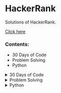 # HackerRank

Solutions of HackerRank.

[Click here](https://sasank174.github.io/HackerRank/ "link")

### Contents:

- 30 Days of Code
- Problem Solving
- Python

<details>
  <summary>30 Days of Code</summary>
  
  ## **30 Days of Code**

| NAME                                            |                                                                  Link                                                                  |
| :---------------------------------------------- | :------------------------------------------------------------------------------------------------------------------------------------: |
| Day_0_Hello,\_World.py                          |             [code](https://github.com/sasank174/HackerRank/blob/main/30%20Days%20of%20Code/Day_0_Hello%2C_World.py "code")             |
| Day_1_Data_Types.py                             |               [code](https://github.com/sasank174/HackerRank/blob/main/30%20Days%20of%20Code/Day_1_Data_Types.py "code")               |
| Day_2_Operators.py                              |               [code](https://github.com/sasank174/HackerRank/blob/main/30%20Days%20of%20Code/Day_2_Operators.py "code")                |
| Day_3_Intro_to_Conditional_Statements.py        |    [code](https://github.com/sasank174/HackerRank/blob/main/30%20Days%20of%20Code/Day_3_Intro_to_Conditional_Statements.py "code")     |
| Day_4_Class_vs_Instance.py                      |           [code](https://github.com/sasank174/HackerRank/blob/main/30%20Days%20of%20Code/Day_4_Class_vs_Instance.py "code")            |
| Day_5_Loops.py                                  |                 [code](https://github.com/sasank174/HackerRank/blob/main/30%20Days%20of%20Code/Day_5_Loops.py "code")                  |
| Day_6_Let's_Review.py                           |              [code](https://github.com/sasank174/HackerRank/blob/main/30%20Days%20of%20Code/Day_6_Let's_Review.py "code")              |
| Day_7_Arrays.py                                 |                 [code](https://github.com/sasank174/HackerRank/blob/main/30%20Days%20of%20Code/Day_7_Arrays.py "code")                 |
| Day_8_Dictionaries_and_Maps.py                  |         [code](https://github.com/sasank174/HackerRank/blob/main/30%20Days%20of%20Code/Day_8_Dictionaries_and_Maps.py "code")          |
| Day_9_Recursion_3.py                            |              [code](https://github.com/sasank174/HackerRank/blob/main/30%20Days%20of%20Code/Day_9_Recursion_3.py "code")               |
| Day_10_Binary_Numbers.py                        |            [code](https://github.com/sasank174/HackerRank/blob/main/30%20Days%20of%20Code/Day_10_Binary_Numbers.py "code")             |
| Day_11_2D_Arrays.py                             |               [code](https://github.com/sasank174/HackerRank/blob/main/30%20Days%20of%20Code/Day_11_2D_Arrays.py "code")               |
| Day_12_Inheritance.py                           |              [code](https://github.com/sasank174/HackerRank/blob/main/30%20Days%20of%20Code/Day_12_Inheritance.py "code")              |
| Day_13_Abstract_Classes.py                      |           [code](https://github.com/sasank174/HackerRank/blob/main/30%20Days%20of%20Code/Day_13_Abstract_Classes.py "code")            |
| Day_14_Scope.py                                 |                 [code](https://github.com/sasank174/HackerRank/blob/main/30%20Days%20of%20Code/Day_14_Scope.py "code")                 |
| Day_15_Linked_List.py                           |              [code](https://github.com/sasank174/HackerRank/blob/main/30%20Days%20of%20Code/Day_15_Linked_List.py "code")              |
| Day_16_Exceptions_String_to_Integer.py          |     [code](https://github.com/sasank174/HackerRank/blob/main/30%20Days%20of%20Code/Day_16_Exceptions_String_to_Integer.py "code")      |
| Day_17_More_Exceptions.py                       |            [code](https://github.com/sasank174/HackerRank/blob/main/30%20Days%20of%20Code/Day_17_More_Exceptions.py "code")            |
| Day_18_Queues_and_Stacks.py                     |           [code](https://github.com/sasank174/HackerRank/blob/main/30%20Days%20of%20Code/Day_18_Queues_and_Stacks.py "code")           |
| Day_19_Interfaces.py                            |              [code](https://github.com/sasank174/HackerRank/blob/main/30%20Days%20of%20Code/Day_19_Interfaces.py "code")               |
| Day_20_Sorting.py                               |                [code](https://github.com/sasank174/HackerRank/blob/main/30%20Days%20of%20Code/Day_20_Sorting.py "code")                |
| Day_21_Generics.cpp                             |               [code](https://github.com/sasank174/HackerRank/blob/main/30%20Days%20of%20Code/Day_21_Generics.cpp "code")               |
| Day_22_Binary_Search_Trees.py                   |          [code](https://github.com/sasank174/HackerRank/blob/main/30%20Days%20of%20Code/Day_22_Binary_Search_Trees.py "code")          |
| Day_23_BST_Level_Order_Traversal.py             |       [code](https://github.com/sasank174/HackerRank/blob/main/30%20Days%20of%20Code/Day_23_BST_Level_Order_Traversal.py "code")       |
| Day_24_More_Linked_Lists.py                     |           [code](https://github.com/sasank174/HackerRank/blob/main/30%20Days%20of%20Code/Day_24_More_Linked_Lists.py "code")           |
| Day_25_Running_Time_and_Complexity.py           |      [code](https://github.com/sasank174/HackerRank/blob/main/30%20Days%20of%20Code/Day_25_Running_Time_and_Complexity.py "code")      |
| Day_26_Nested_Logic.py                          |             [code](https://github.com/sasank174/HackerRank/blob/main/30%20Days%20of%20Code/Day_26_Nested_Logic.py "code")              |
| Day_27_Testing.py                               |                [code](https://github.com/sasank174/HackerRank/blob/main/30%20Days%20of%20Code/Day_27_Testing.py "code")                |
| Day_28_RegEx_Patterns_and_Intro_to_Databases.py | [code](https://github.com/sasank174/HackerRank/blob/main/30%20Days%20of%20Code/Day_28_RegEx_Patterns_and_Intro_to_Databases.py "code") |
| Day_29_Bitwise_AND.py                           |              [code](https://github.com/sasank174/HackerRank/blob/main/30%20Days%20of%20Code/Day_29_Bitwise_AND.py "code")              |

</details>

<details>
  <summary>Problem Solving</summary>
  
  ## **Problem Solving**
  |	NAME	|	Link	|
|	:------------	|	:---------------:	|
|       Solve_Me_First.py   |	[code](https://github.com/sasank174/HackerRank/blob/main/Problem%20Solving/Solve_Me_First.py "code")	|
|       Simple_Array_Sum.py   |	[code](https://github.com/sasank174/HackerRank/blob/main/Problem%20Solving/Simple_Array_Sum.py "code")	|
|       Compare_the_Triplets.py   |	[code](https://github.com/sasank174/HackerRank/blob/main/Problem%20Solving/Compare_the_Triplets.py "code")	|
|       A_Very_Big_Sum.py   |	[code](https://github.com/sasank174/HackerRank/blob/main/Problem%20Solving/A_Very_Big_Sum.py "code")	|
|       Diagonal_Difference.py   |	[code](https://github.com/sasank174/HackerRank/blob/main/Problem%20Solving/Diagonal_Difference.py "code")	|
|       Plus_Minus.py   |	[code](https://github.com/sasank174/HackerRank/blob/main/Problem%20Solving/Plus_Minus.py "code")	|
|       Staircase.py   |	[code](https://github.com/sasank174/HackerRank/blob/main/Problem%20Solving/Staircase.py "code")	|
|       Mini_Max_Sum.py   |	[code](https://github.com/sasank174/HackerRank/blob/main/Problem%20Solving/Mini_Max_Sum.py "code")	|
|       Birthday_Cake_Candles.py   |	[code](https://github.com/sasank174/HackerRank/blob/main/Problem%20Solving/Birthday_Cake_Candles.py "code")	|
|       Time_Conversion.py   |	[code](https://github.com/sasank174/HackerRank/blob/main/Problem%20Solving/Time_Conversion.py "code")	|
|       Grading_Students.py   |	[code](https://github.com/sasank174/HackerRank/blob/main/Problem%20Solving/Grading_Students.py "code")	|
|       Apple_and_Orange.py   |	[code](https://github.com/sasank174/HackerRank/blob/main/Problem%20Solving/Apple_and_Orange.py "code")	|
|       Number_Line_Jumps.py   |	[code](https://github.com/sasank174/HackerRank/blob/main/Problem%20Solving/Number_Line_Jumps.py "code")	|
|       Between_Two_Sets.py   |	[code](https://github.com/sasank174/HackerRank/blob/main/Problem%20Solving/Between_Two_Sets.py "code")	|
|       Subarray_Division.py   |	[code](https://github.com/sasank174/HackerRank/blob/main/Problem%20Solving/Subarray_Division.py "code")	|
|       Divisible_Sum_Pairs.py   |	[code](https://github.com/sasank174/HackerRank/blob/main/Problem%20Solving/Divisible_Sum_Pairs.py "code")	|
|       Breaking_the_Records.py   |	[code](https://github.com/sasank174/HackerRank/blob/main/Problem%20Solving/Breaking_the_Records.py "code")	|
|       Migratory_Birds.py   |	[code](https://github.com/sasank174/HackerRank/blob/main/Problem%20Solving/Migratory_Birds.py "code")	|
|       Day_of_the_Programmer.py   |	[code](https://github.com/sasank174/HackerRank/blob/main/Problem%20Solving/Day_of_the_Programmer.py "code")	|
|       Bill_Division.py   |	[code](https://github.com/sasank174/HackerRank/blob/main/Problem%20Solving/Bill_Division.py "code")	|
|       Sales_by_Match.py   |	[code](https://github.com/sasank174/HackerRank/blob/main/Problem%20Solving/Sales_by_Match.py "code")	|
|       Drawing_Book.py   |	[code](https://github.com/sasank174/HackerRank/blob/main/Problem%20Solving/Drawing_Book.py "code")	|
|       Counting_Valleys.py   |	[code](https://github.com/sasank174/HackerRank/blob/main/Problem%20Solving/Counting_Valleys.py "code")	|
|       Electronics_Shop.py   |	[code](https://github.com/sasank174/HackerRank/blob/main/Problem%20Solving/Electronics_Shop.py "code")	|
|       Cats_and_a_Mouse.py   |	[code](https://github.com/sasank174/HackerRank/blob/main/Problem%20Solving/Cats_and_a_Mouse.py "code")	|
|       Picking_Numbers.py   |	[code](https://github.com/sasank174/HackerRank/blob/main/Problem%20Solving/Picking_Numbers.py "code")	|
|       Climbing_the_Leaderboard.py   |	[code](https://github.com/sasank174/HackerRank/blob/main/Problem%20Solving/Climbing_the_Leaderboard.py "code")	|
|       The_Hurdle_Race.py   |	[code](https://github.com/sasank174/HackerRank/blob/main/Problem%20Solving/The_Hurdle_Race.py "code")	|
|       Designer_PDF_Viewer.py   |	[code](https://github.com/sasank174/HackerRank/blob/main/Problem%20Solving/Designer_PDF_Viewer.py "code")	|
|       Utopian_Tree.py   |	[code](https://github.com/sasank174/HackerRank/blob/main/Problem%20Solving/Utopian_Tree.py "code")	|
|       Angry_Professor.py   |	[code](https://github.com/sasank174/HackerRank/blob/main/Problem%20Solving/Angry_Professor.py "code")	|
|       Beautiful_Days_at_the_Movies.py   |	[code](https://github.com/sasank174/HackerRank/blob/main/Problem%20Solving/Beautiful_Days_at_the_Movies.py "code")	|
|       Sequence_Equation.py   |	[code](https://github.com/sasank174/HackerRank/blob/main/Problem%20Solving/Sequence_Equation.py "code")	|
|       Save_the_Prisoner.py   |	[code](https://github.com/sasank174/HackerRank/blob/main/Problem%20Solving/Save_the_Prisoner.py "code")	|
|       Circular_Array_Rotation.py   |	[code](https://github.com/sasank174/HackerRank/blob/main/Problem%20Solving/Circular_Array_Rotation.py "code")	|
|       Jumping_on_the_Clouds_Revisited.py   |	[code](https://github.com/sasank174/HackerRank/blob/main/Problem%20Solving/Jumping_on_the_Clouds_Revisited.py "code")	|
|       Viral_Advertising.py   |	[code](https://github.com/sasank174/HackerRank/blob/main/Problem%20Solving/Viral_Advertising.py "code")	|
|       Find_Digits.py   |	[code](https://github.com/sasank174/HackerRank/blob/main/Problem%20Solving/Find_Digits.py "code")	|
|       Extra_Long_Factorials.py   |	[code](https://github.com/sasank174/HackerRank/blob/main/Problem%20Solving/Extra_Long_Factorials.py "code")	|
|       Library_Fine.py   |	[code](https://github.com/sasank174/HackerRank/blob/main/Problem%20Solving/Library_Fine.py "code")	|
|       Cut_the_sticks.py   |	[code](https://github.com/sasank174/HackerRank/blob/main/Problem%20Solving/Cut_the_sticks.py "code")	|
|       Non_Divisible_Subset.py   |	[code](https://github.com/sasank174/HackerRank/blob/main/Problem%20Solving/Non_Divisible_Subset.py "code")	|
|       Repeated_String.py   |	[code](https://github.com/sasank174/HackerRank/blob/main/Problem%20Solving/Repeated_String.py "code")	|
</details>

<details>
  <summary>Python</summary>
  
  ## **Python**

| NAME                           |                                                  Link                                                  |
| :----------------------------- | :----------------------------------------------------------------------------------------------------: |
| Arithmetic_Operators.py        |    [code](https://github.com/sasank174/HackerRank/blob/main/Python/Arithmetic_Operators.py "code")     |
| Find_a_string.py               |        [code](https://github.com/sasank174/HackerRank/blob/main/Python/Find_a_string.py "code")        |
| Find_the_Runner_Up_Score!.py   |  [code](https://github.com/sasank174/HackerRank/blob/main/Python/Find_the_Runner_Up_Score!.py "code")  |
| Finding_the_percentage.py      |   [code](https://github.com/sasank174/HackerRank/blob/main/Python/Finding_the_percentage.py "code")    |
| List_Comprehensions.py         |     [code](https://github.com/sasank174/HackerRank/blob/main/Python/List_Comprehensions.py "code")     |
| Lists.py                       |            [code](https://github.com/sasank174/HackerRank/blob/main/Python/Lists.py "code")            |
| Loops.py                       |            [code](https://github.com/sasank174/HackerRank/blob/main/Python/Loops.py "code")            |
| Mutations.py                   |          [code](https://github.com/sasank174/HackerRank/blob/main/Python/Mutations.py "code")          |
| Nested_Lists.py                |        [code](https://github.com/sasank174/HackerRank/blob/main/Python/Nested_Lists.py "code")         |
| Print_Function.py              |       [code](https://github.com/sasank174/HackerRank/blob/main/Python/Print_Function.py "code")        |
| Python_Division.py             |       [code](https://github.com/sasank174/HackerRank/blob/main/Python/Python_Division.py "code")       |
| Python_If-Else.py              |       [code](https://github.com/sasank174/HackerRank/blob/main/Python/Python_If-Else.py "code")        |
| Say_Hello_World_With_Python.py | [code](https://github.com/sasank174/HackerRank/blob/main/Python/Say_Hello_World_With_Python.py "code") |
| String_Split_and_Join.py       |    [code](https://github.com/sasank174/HackerRank/blob/main/Python/String_Split_and_Join.py "code")    |
| String_Validators.py           |      [code](https://github.com/sasank174/HackerRank/blob/main/Python/String_Validators.py "code")      |
| sWAP_cASE.py                   |          [code](https://github.com/sasank174/HackerRank/blob/main/Python/sWAP_cASE.py "code")          |
| Text_Alignment.py              |       [code](https://github.com/sasank174/HackerRank/blob/main/Python/Text_Alignment.py "code")        |
| Text_Wrap.py                   |          [code](https://github.com/sasank174/HackerRank/blob/main/Python/Text_Wrap.py "code")          |
| Tuples.py                      |           [code](https://github.com/sasank174/HackerRank/blob/main/Python/Tuples.py "code")            |
| What's_Your_Name.py            |      [code](https://github.com/sasank174/HackerRank/blob/main/Python/What's_Your_Name.py "code")       |
| Write_a_function.py            |      [code](https://github.com/sasank174/HackerRank/blob/main/Python/Write_a_function.py "code")       |
| The_Minion_Game.py             |       [code](https://github.com/sasank174/HackerRank/blob/main/Python/The_Minion_Game.py "code")       |
| String_Formatting.py           |      [code](https://github.com/sasank174/HackerRank/blob/main/Python/String_Formatting.py "code")      |
| Merge_the_Tools!.py            |      [code](https://github.com/sasank174/HackerRank/blob/main/Python/Merge_the_Tools!.py "code")       |
| itertools.product().py         |    [code](<https://github.com/sasank174/HackerRank/blob/main/Python/itertools.product().py> "code")    |
| itertools.permutations().py    | [code](<https://github.com/sasank174/HackerRank/blob/main/Python/itertools.permutations().py> "code")  |
| itertools.combinations().py    | [code](<https://github.com/sasank174/HackerRank/blob/main/Python/itertools.combinations().py> "code")  |
| Designer_Door_Mat.py           |      [code](https://github.com/sasank174/HackerRank/blob/main/Python/Designer_Door_Mat.py "code")      |
| Compress_the_String!.py        |    [code](https://github.com/sasank174/HackerRank/blob/main/Python/Compress_the_String!.py "code")     |
| Capitalize!.py                 |         [code](https://github.com/sasank174/HackerRank/blob/main/Python/Capitalize!.py "code")         |
| Alphabet_Rangoli.py            |      [code](https://github.com/sasank174/HackerRank/blob/main/Python/Alphabet_Rangoli.py "code")       |

</details>
